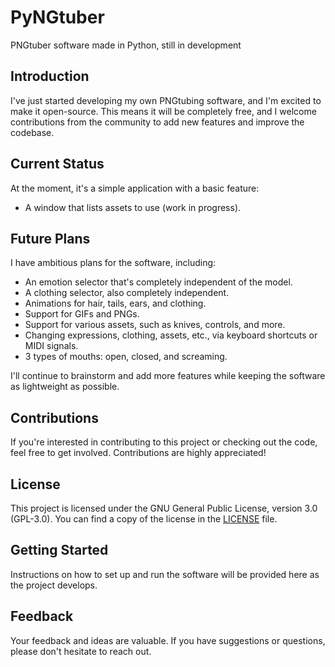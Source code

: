 # PyNGtuber
PNGtuber software made in Python, still in development

## Introduction

I've just started developing my own PNGtubing software, and I'm excited to make it open-source. This means it will be completely free, and I welcome contributions from the community to add new features and improve the codebase.

## Current Status

At the moment, it's a simple application with a basic feature:
- A window that lists assets to use (work in progress).

## Future Plans

I have ambitious plans for the software, including:

- An emotion selector that's completely independent of the model.
- A clothing selector, also completely independent.
- Animations for hair, tails, ears, and clothing.
- Support for GIFs and PNGs.
- Support for various assets, such as knives, controls, and more.
- Changing expressions, clothing, assets, etc., via keyboard shortcuts or MIDI signals.
- 3 types of mouths: open, closed, and screaming.

I'll continue to brainstorm and add more features while keeping the software as lightweight as possible.

## Contributions

If you're interested in contributing to this project or checking out the code, feel free to get involved. Contributions are highly appreciated!

## License

This project is licensed under the GNU General Public License, version 3.0 (GPL-3.0). You can find a copy of the license in the [LICENSE](LICENSE) file.

## Getting Started

Instructions on how to set up and run the software will be provided here as the project develops.

## Feedback

Your feedback and ideas are valuable. If you have suggestions or questions, please don't hesitate to reach out.
